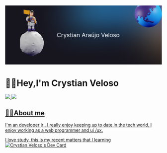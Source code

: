 

![cover.gif](img/cover-git.png)

# 🖖🏻Hey,I'm Crystian Veloso
<div align="left">
  <a href="https://github.com/rafaballerini">
  <img height="180em" src="https://github-readme-stats.vercel.app/api?username=crystian97&show_icons=true&theme=dracula&include_all_commits=true&count_private=true"/>
  <img height="180em" src="https://github-readme-stats.vercel.app/api/top-langs/?username=crystian97&layout=compact&langs_count=7&theme=dracula"/>
</div>

## 👦🏻About me

I'm an developer jr . I really enjoy keeping up to date in the tech world, I enjoy working as a web programmer and ui /ux.


I love study, this is my recent matters that I learning
<a href="https://app.daily.dev/crystian97"><img src="https://api.daily.dev/devcards/03bd67ff4210488ba5d70e0453dbce2f.png?r=fn4" width="400" alt="Crystian Veloso's Dev Card"/></a>
